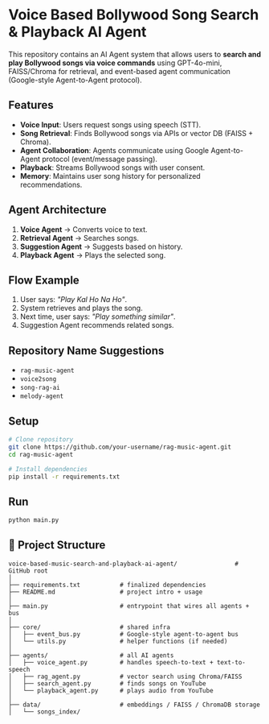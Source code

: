 # Voice Based Bollywood Song Search & Playback AI Agent

This repository contains an AI Agent system that allows users to **search and play Bollywood songs via voice commands** using GPT-4o-mini, FAISS/Chroma for retrieval, and event-based agent communication (Google-style Agent-to-Agent protocol).

## Features
- **Voice Input**: Users request songs using speech (STT).  
- **Song Retrieval**: Finds Bollywood songs via APIs or vector DB (FAISS + Chroma).  
- **Agent Collaboration**: Agents communicate using Google Agent-to-Agent protocol (event/message passing).  
- **Playback**: Streams Bollywood songs with user consent.  
- **Memory**: Maintains user song history for personalized recommendations.  

## Agent Architecture
1. **Voice Agent** → Converts voice to text.  
2. **Retrieval Agent** → Searches songs.  
3. **Suggestion Agent** → Suggests based on history.  
4. **Playback Agent** → Plays the selected song.  

## Flow Example
1. User says: *"Play Kal Ho Na Ho"*.  
2. System retrieves and plays the song.  
3. Next time, user says: *"Play something similar"*.  
4. Suggestion Agent recommends related songs.  

## Repository Name Suggestions
- `rag-music-agent`
- `voice2song`
- `song-rag-ai`
- `melody-agent`

## Setup
```bash
# Clone repository
git clone https://github.com/your-username/rag-music-agent.git
cd rag-music-agent

# Install dependencies
pip install -r requirements.txt
```

## Run
```bash
python main.py
```
## 📂 Project Structure

```plaintext
voice-based-music-search-and-playback-ai-agent/                # GitHub root
│
├── requirements.txt           # finalized dependencies
├── README.md                  # project intro + usage
│
├── main.py                    # entrypoint that wires all agents + bus
│
├── core/                      # shared infra
│   ├── event_bus.py           # Google-style agent-to-agent bus
│   └── utils.py               # helper functions (if needed)
│
├── agents/                    # all AI agents
│   ├── voice_agent.py         # handles speech-to-text + text-to-speech
│   ├── rag_agent.py           # vector search using Chroma/FAISS
│   ├── search_agent.py        # finds songs on YouTube
│   └── playback_agent.py      # plays audio from YouTube
│
├── data/                      # embeddings / FAISS / ChromaDB storage
│   └── songs_index/           
